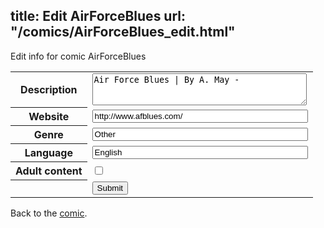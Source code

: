 title: Edit AirForceBlues
url: "/comics/AirForceBlues_edit.html"
---
Edit info for comic AirForceBlues

<form name="comic" action="http://gaepostmail.appspot.com/comic/" method="post">
<table class="comicinfo">
<tr>
<th>Description</th><td><textarea name="description" cols="40" rows="3">Air Force Blues | By A. May -</textarea></td>
</tr>
<tr>
<th>Website</th><td><input type="text" name="url" value="http://www.afblues.com/" size="40"/></td>
</tr>
<tr>
<th>Genre</th><td><input type="text" name="genre" value="Other" size="40"/></td>
</tr>
<tr>
<th>Language</th><td><input type="text" name="language" value="English" size="40"/></td>
</tr>
<tr>
<th>Adult content</th><td><input type="checkbox" name="adult" value="adult" /></td>
</tr>
<tr>
<th></th><td>
<input type="hidden" name="comic" value="AirForceBlues" />
<input type="submit" name="submit" value="Submit" />
</td>
</tr>
</table>
</form>

Back to the [comic](AirForceBlues.html).
